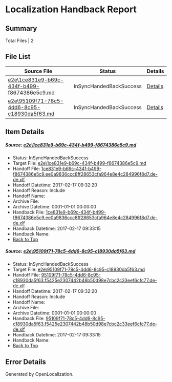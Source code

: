 # <a name='report-top'></a> Localization Handback Report

## Summary
 Total Files | 2

## File List
 Source File | Status | Details 
 ----------- | ------ | ------- 
 [e2e\1ce831e9-b69c-434f-b499-f8674386e5c9.md](https://github.com/OpenLocalizationTestOrg/ol-test0/blob/ba7c30cb7634de06ee7f66b7800a784787b1c369/e2e/1ce831e9-b69c-434f-b499-f8674386e5c9.md) | InSyncHandedBackSuccess | [Details](#7c4bc49faf5e973713943f85b04570005429316c1)
 [e2e\95109f71-78c5-4dd6-8c95-c18930da5f63.md](https://github.com/OpenLocalizationTestOrg/ol-test0/blob/ba7c30cb7634de06ee7f66b7800a784787b1c369/e2e/95109f71-78c5-4dd6-8c95-c18930da5f63.md) | InSyncHandedBackSuccess | [Details](#4be08105985a2eb5b9f983153fdebc4a67fd79282)

## Item Details
##### <a name='7c4bc49faf5e973713943f85b04570005429316c1'></a> Source: [e2e\1ce831e9-b69c-434f-b499-f8674386e5c9.md](https://github.com/OpenLocalizationTestOrg/ol-test0/blob/ba7c30cb7634de06ee7f66b7800a784787b1c369/e2e/1ce831e9-b69c-434f-b499-f8674386e5c9.md)
* Status: InSyncHandedBackSuccess
* Target File: [e2e\1ce831e9-b69c-434f-b499-f8674386e5c9.md](https://github.com/OpenLocalizationTestOrg/ol-test4-dede/blob/3871028e267d12e11d734886f2208eb4c72e380b/e2e/1ce831e9-b69c-434f-b499-f8674386e5c9.md)
* Handoff File: [1ce831e9-b69c-434f-b499-f8674386e5c9.ee0a9836ccc8ff28653cfa964e8e4c284996f8d7.de-de.xlf](https://github.com/OpenLocalizationTestOrg/ol-test4-handoff/blob/732d3d2775d6cfd778c358aa6fce0296eb823691/ol-handoff/OpenLocalizationTestOrg/ol-test4-dede/xinjiang/ht/1ce831e9-b69c-434f-b499-f8674386e5c9.ee0a9836ccc8ff28653cfa964e8e4c284996f8d7.de-de.xlf)
* Handoff Datetime: 2017-02-17 09:32:20
* Handoff Reason: Include
* Handoff Name: 
* Archive File: 
* Archive Datetime: 0001-01-01 00:00:00
* Handback File: [1ce831e9-b69c-434f-b499-f8674386e5c9.ee0a9836ccc8ff28653cfa964e8e4c284996f8d7.de-de.xlf](https://github.com/OpenLocalizationTestOrg/ol-test4-handback/blob/b4b1138c11f054d82ee92e3541ac806ee20e0849/ol-handback/OpenLocalizationTestOrg/ol-test4-dede/xinjiang/ht/1ce831e9-b69c-434f-b499-f8674386e5c9.ee0a9836ccc8ff28653cfa964e8e4c284996f8d7.de-de.xlf)
* Handback Datetime: 2017-02-17 09:33:15
* Handback Name: 
* [Back to Top](#report-top)

##### <a name='4be08105985a2eb5b9f983153fdebc4a67fd79282'></a> Source: [e2e\95109f71-78c5-4dd6-8c95-c18930da5f63.md](https://github.com/OpenLocalizationTestOrg/ol-test0/blob/ba7c30cb7634de06ee7f66b7800a784787b1c369/e2e/95109f71-78c5-4dd6-8c95-c18930da5f63.md)
* Status: InSyncHandedBackSuccess
* Target File: [e2e\95109f71-78c5-4dd6-8c95-c18930da5f63.md](https://github.com/OpenLocalizationTestOrg/ol-test4-dede/blob/3871028e267d12e11d734886f2208eb4c72e380b/e2e/95109f71-78c5-4dd6-8c95-c18930da5f63.md)
* Handoff File: [95109f71-78c5-4dd6-8c95-c18930da5f63.f5425e2307442b48b50d98e7cbc2c33eef6cfc77.de-de.xlf](https://github.com/OpenLocalizationTestOrg/ol-test4-handoff/blob/732d3d2775d6cfd778c358aa6fce0296eb823691/ol-handoff/OpenLocalizationTestOrg/ol-test4-dede/xinjiang/ht/95109f71-78c5-4dd6-8c95-c18930da5f63.f5425e2307442b48b50d98e7cbc2c33eef6cfc77.de-de.xlf)
* Handoff Datetime: 2017-02-17 09:32:20
* Handoff Reason: Include
* Handoff Name: 
* Archive File: 
* Archive Datetime: 0001-01-01 00:00:00
* Handback File: [95109f71-78c5-4dd6-8c95-c18930da5f63.f5425e2307442b48b50d98e7cbc2c33eef6cfc77.de-de.xlf](https://github.com/OpenLocalizationTestOrg/ol-test4-handback/blob/b4b1138c11f054d82ee92e3541ac806ee20e0849/ol-handback/OpenLocalizationTestOrg/ol-test4-dede/xinjiang/ht/95109f71-78c5-4dd6-8c95-c18930da5f63.f5425e2307442b48b50d98e7cbc2c33eef6cfc77.de-de.xlf)
* Handback Datetime: 2017-02-17 09:33:15
* Handback Name: 
* [Back to Top](#report-top)


## Error Details

Generated by OpenLocalization.
